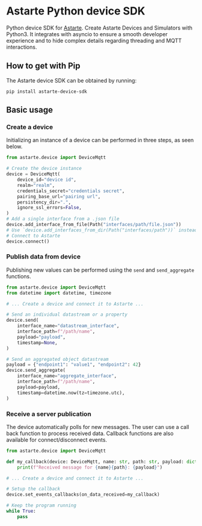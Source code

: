 <!--
Copyright 2023 SECO Mind Srl

SPDX-License-Identifier: Apache-2.0
-->

# Astarte Python device SDK

Python device SDK for [Astarte](https://github.com/astarte-platform/astarte). Create Astarte Devices
and Simulators with Python3.
It integrates with asyncio to ensure a smooth developer experience and to hide complex details
regarding threading and MQTT interactions.

## How to get with Pip

The Astarte device SDK can be obtained by running:
```
pip install astarte-device-sdk
```

## Basic usage

### Create a device

Initializing an instance of a device can be performed in three steps, as seen below.
```python
from astarte.device import DeviceMqtt

# Create the device instance
device = DeviceMqtt(
    device_id="device id",
    realm="realm",
    credentials_secret="credentials secret",
    pairing_base_url="pairing url",
    persistency_dir=".",
    ignore_ssl_errors=False,
)
# Add a single interface from a .json file
device.add_interface_from_file(Path("interfaces/path/file.json"))
# Use `device.add_interfaces_from_dir(Path("interfaces/path"))` instead to add all the interfaces in a directory
# Connect to Astarte
device.connect()
```

### Publish data from device

Publishing new values can be performed using the `send` and `send_aggregate` functions.
```python
from astarte.device import DeviceMqtt
from datetime import datetime, timezone

# ... Create a device and connect it to Astarte ...

# Send an individual datastream or a property
device.send(
    interface_name="datastream_interface",
    interface_path=f"/path/name",
    payload="payload",
    timestamp=None,
)

# Send an aggregated object datastream
payload = {"endpoint1": "value1", "endpoint2": 42}
device.send_aggregate(
    interface_name="aggregate_interface",
    interface_path=f"/path/name",
    payload=payload,
    timestamp=datetime.now(tz=timezone.utc),
)
```

### Receive a server publication

The device automatically polls for new messages. The user can use a call back function to process
received data. Callback functions are also available for connect/disconnect events.
```python
from astarte.device import DeviceMqtt

def my_callback(device: DeviceMqtt, name: str, path: str, payload: dict):
    print(f"Received message for {name}{path}: {payload}")

# ... Create a device and connect it to Astarte ...

# Setup the callback
device.set_events_callbacks(on_data_received=my_callback)

# Keep the program running
while True:
    pass
```
